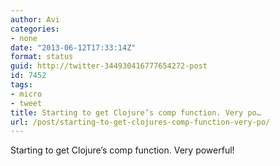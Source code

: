 ```yaml
---
author: Avi
categories:
- none
date: "2013-06-12T17:33:14Z"
format: status
guid: http://twitter-344930416777654272-post
id: 7452
tags:
- micro
- tweet
title: Starting to get Clojure’s comp function. Very po…
url: /post/starting-to-get-clojures-comp-function-very-po/
---
```

Starting to get Clojure’s comp function. Very powerful!